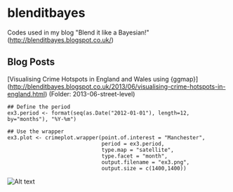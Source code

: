 blenditbayes
============

Codes used in my blog "Blend it like a Bayesian!" (http://blenditbayes.blogspot.co.uk/)

## Blog Posts

[Visualising Crime Hotspots in England and Wales using {ggmap}] (http://blenditbayes.blogspot.co.uk/2013/06/visualising-crime-hotspots-in-england.html)
(Folder: 2013-06-street-level)

```{r}
## Define the period
ex3.period <- format(seq(as.Date("2012-01-01"), length=12, by="months"), "%Y-%m")

## Use the wrapper
ex3.plot <- crimeplot.wrapper(point.of.interest = "Manchester",
                              period = ex3.period,
                              type.map = "satellite",
                              type.facet = "month",
                              output.filename = "ex3.png",
                              output.size = c(1400,1400))

```
![Alt text](http://woobe.bitbucket.org/images/blenditbayes/2013-06-street-level-crime/ex1.png)

